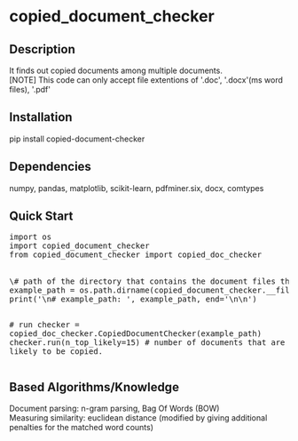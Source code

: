 # copied_document_checker

<h2>Description</h2>
It finds out copied documents among multiple documents.<br>
[NOTE] This code can only accept file extentions of '.doc', '.docx'(ms word files), '.pdf' <br>

<h2>Installation</h2>
pip install copied-document-checker<br>

<h2>Dependencies</h2>
numpy, pandas, matplotlib, scikit-learn, pdfminer.six, docx, comtypes

<h2>Quick Start</h2>
<pre>
import os
import copied_document_checker
from copied_document_checker import copied_doc_checker
<br>
\# path of the directory that contains the document files that you want to inspect.
example_path = os.path.dirname(copied_document_checker.__file__) + '/students_homeworks_example'  # you can put your directory
print('\n# example_path: ', example_path, end='\n\n')

\# run
checker = copied_doc_checker.CopiedDocumentChecker(example_path)
checker.run(n_top_likely=15)   # number of documents that are the most likely to be copied.
</pre>

<h2>Based Algorithms/Knowledge</h2>
Document parsing: n-gram parsing, Bag Of Words (BOW)<br>
Measuring similarity: euclidean distance (modified by giving additional penalties for the matched word counts)
